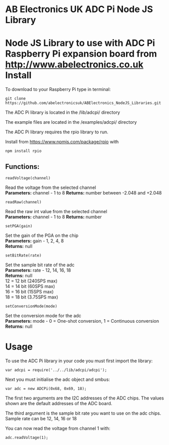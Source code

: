 AB Electronics UK ADC Pi Node JS Library
=====

Node JS Library to use with ADC Pi Raspberry Pi expansion board from http://www.abelectronics.co.uk
Install
====
To download to your Raspberry Pi type in terminal: 

```
git clone https://github.com/abelectronicsuk/ABElectronics_NodeJS_Libraries.git
```
The ADC Pi library is located in the /lib/adcpi/ directory

The example files are located in the /examples/adcpi/ directory

The ADC Pi library requires the rpio library to run.

Install from https://www.npmjs.com/package/rpio with
```
npm install rpio
```

Functions:
----------
```
readVoltage(channel) 
```
Read the voltage from the selected channel  
**Parameters:** channel - 1 to 8 
**Returns:** number between -2.048 and +2.048

```
readRaw(channel) 
```
Read the raw int value from the selected channel  
**Parameters:** channel - 1 to 8 
**Returns:** number

```
setPGA(gain)
```
Set the gain of the PGA on the chip  
**Parameters:** gain -  1, 2, 4, 8  
**Returns:** null

```
setBitRate(rate)
```
Set the sample bit rate of the adc  
**Parameters:** rate -  12, 14, 16, 18  
**Returns:** null  
12 = 12 bit (240SPS max)  
14 = 14 bit (60SPS max)  
16 = 16 bit (15SPS max)  
18 = 18 bit (3.75SPS max)  

```
setConversionMode(mode)
```
Set the conversion mode for the adc  
**Parameters:** mode -  0 = One-shot conversion, 1 = Continuous conversion  
**Returns:** null

Usage
====

To use the ADC Pi library in your code you must first import the library:
```
var adcpi = require('../../lib/adcpi/adcpi');
```

Next you must initialise the adc object and smbus:
```
var adc = new ADCPi(0x68, 0x69, 18);
```
The first two arguments are the I2C addresses of the ADC chips. The values shown are the default addresses of the ADC board.

The third argument is the sample bit rate you want to use on the adc chips. Sample rate can be 12, 14, 16 or 18


You can now read the voltage from channel 1 with:
```
adc.readVoltage(1);
```
